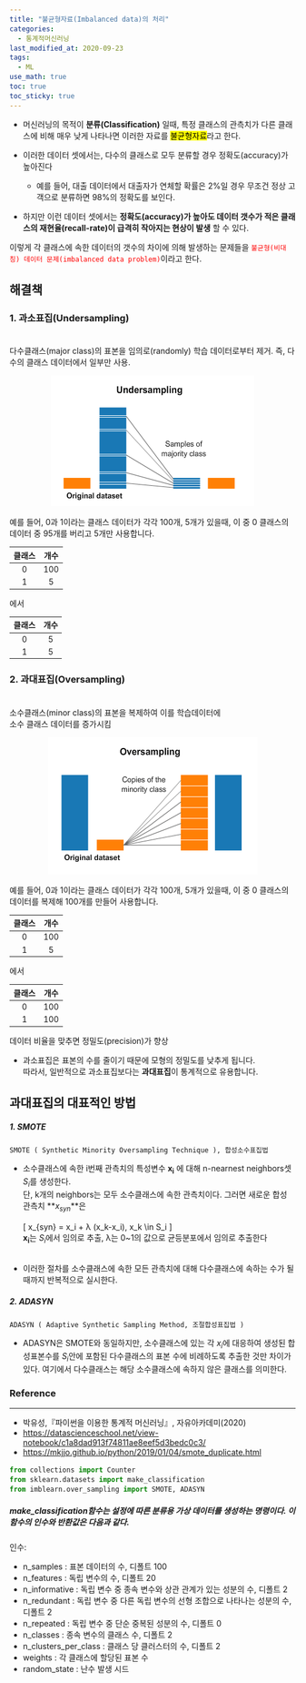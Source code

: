 ```yaml
---
title: "불균형자료(Imbalanced data)의 처리"
categories: 
  - 통계적머신러닝
last_modified_at: 2020-09-23
tags:
  - ML
use_math: true
toc: true
toc_sticky: true
---
```


- 머신러닝의 목적이 **분류(Classification)** 일때, 특정 클래스의 관측치가 다른 클래스에 비해 매우 낮게 나타나면 이러한 자료를 <mark>불균형자료</mark>라고 한다.


- 이러한 데이터 셋에서는, 다수의 클래스로 모두 분류할 경우 정확도(accuracy)가 높아진다    
  - 예를 들어, 대출 데이터에서 대출자가 연체할 확률은 2%일 경우 무조건 정상 고객으로 분류하면 98%의 정확도를 보인다.


- 하지만 이런 데이터 셋에서는 **정확도(accuracy)가 높아도 데이터 갯수가 적은 클래스의 재현율(recall-rate)이 급격히 작아지는 현상이 발생** 할 수 있다.

이렇게 각 클래스에 속한 데이터의 갯수의 차이에 의해 발생하는 문제들을 <span style="color:red">`불균형(비대칭) 데이터 문제(imbalanced data problem)`</span>이라고 한다.<br>


**해결책**
---

### 1. 과소표집(Undersampling)<br><br>
다수클래스(major class)의 표본을 임의로(randomly) 학습 데이터로부터 제거. 즉, 다수의 클래스 데이터에서 일부만 사용.<br>

<p align="center"><img src="/assets/images/undersampling.PNG"></p>


예를 들어, 0과 1이라는 클래스 데이터가 각각 100개, 5개가 있을때, 이 중 0 클래스의 데이터 중 95개를 버리고 5개만 사용합니다.

|클래스|개수|
|:---:|:---:|
|0|100|
|1|5|

에서 

|클래스|개수|
|:---:|:---:|
|0|5|
|1|5|

### 2. 과대표집(Oversampling)<br><br>
소수클래스(minor class)의 표본을 복제하여 이를 학습데이터에<br>
소수 클래스 데이터를 증가시킴<br>

<p align="center"><img src="/assets/images/oversampling.PNG"></p>

예를 들어, 0과 1이라는 클래스 데이터가 각각 100개, 5개가 있을때, 이 중 0 클래스의 데이터를 복제해 100개를 만들어 사용합니다.

|클래스|개수|
|:---:|:---:|
|0|100|
|1|5|

에서 

|클래스|개수|
|:---:|:---:|
|0|100|
|1|100|

데이터 비율을 맞추면 정밀도(precision)가 향상

- 과소표집은 표본의 수를 줄이기 때문에 모형의 정밀도를 낮추게 됩니다.<br>
따라서, 일반적으로 과소표집보다는 **과대표집**이 통계적으로 유용합니다.

**과대표집의 대표적인 방법**
---

##### 1. SMOTE
`SMOTE ( Synthetic Minority Oversampling Technique ), 합성소수표집법`<br>

- 소수클래스에 속한 i번째 관측치의 특성변수 $\mathbf{x_i}$ 에 대해 n-nearnest neighbors셋 $S_i$를 생성한다.<br>
단, k개의 neighbors는 모두 소수클래스에 속한 관측치이다. 그러면 새로운 합성 관측치 **$x_{syn}$**은<br><br>
\[ x_{syn} = x_i + λ (x_k-x_i), x_k \in S_i \]<br>
 $\mathbf{x_i}$는 $S_i$에서 임의로 추출, λ는 0~1의 값으로 균등분포에서 임의로 추출한다<br><br>
 
- 이러한 절차를 소수클래스에 속한 모든 관측치에 대해 다수클래스에 속하는 수가 될때까지 반복적으로 실시한다.
 

##### 2. ADASYN
`ADASYN ( Adaptive Synthetic Sampling Method, 조절합성표집법 )`<br>
- ADASYN은 SMOTE와 동일하지만, 소수클래스에 있는 각 $x_i$에 대응하여 생성된 합성표본수를 $S_i$안에 포함된 다수클래스의 표본 수에 비례하도록 추출한 것만 차이가 있다. 여기에서 다수클래스는 해당 소수클래스에 속하지 않은 클래스를 의미한다.

### Reference
---
- 박유성,『파이썬을 이용한 통계적 머신러닝』, 자유아카데미(2020)
- <https://datascienceschool.net/view-notebook/c1a8dad913f74811ae8eef5d3bedc0c3/>
- <https://mkjjo.github.io/python/2019/01/04/smote_duplicate.html>


```python
from collections import Counter
from sklearn.datasets import make_classification
from imblearn.over_sampling import SMOTE, ADASYN
```

##### make_classification함수는 설정에 따른 분류용 가상 데이터를 생성하는 명령이다. 이 함수의 인수와 반환값은 다음과 같다.

인수:

- n_samples : 표본 데이터의 수, 디폴트 100 <br>
- n_features : 독립 변수의 수, 디폴트 20 <br>
- n_informative : 독립 변수 중 종속 변수와 상관 관계가 있는 성분의 수, 디폴트 2 <br>
- n_redundant : 독립 변수 중 다른 독립 변수의 선형 조합으로 나타나는 성분의 수, 디폴트 2 <br>
- n_repeated : 독립 변수 중 단순 중복된 성분의 수, 디폴트 0 <br>
- n_classes : 종속 변수의 클래스 수, 디폴트 2 <br>
- n_clusters_per_class : 클래스 당 클러스터의 수, 디폴트 2 <br>
- weights : 각 클래스에 할당된 표본 수 <br>
- random_state : 난수 발생 시드 <br>
